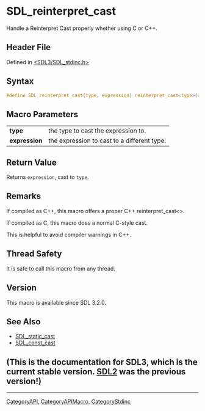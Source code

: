 # SDL_reinterpret_cast

Handle a Reinterpret Cast properly whether using C or C++.

## Header File

Defined in [<SDL3/SDL_stdinc.h>](https://github.com/libsdl-org/SDL/blob/main/include/SDL3/SDL_stdinc.h)

## Syntax

```c
#define SDL_reinterpret_cast(type, expression) reinterpret_cast<type>(expression)  /* or `((type)(expression))` in C */
```

## Macro Parameters

|                |                                             |
| -------------- | ------------------------------------------- |
| **type**       | the type to cast the expression to.         |
| **expression** | the expression to cast to a different type. |

## Return Value

Returns `expression`, cast to `type`.

## Remarks

If compiled as C++, this macro offers a proper C++ reinterpret_cast<>.

If compiled as C, this macro does a normal C-style cast.

This is helpful to avoid compiler warnings in C++.

## Thread Safety

It is safe to call this macro from any thread.

## Version

This macro is available since SDL 3.2.0.

## See Also

- [SDL_static_cast](SDL_static_cast)
- [SDL_const_cast](SDL_const_cast)


## (This is the documentation for SDL3, which is the current stable version. [SDL2](https://wiki.libsdl.org/SDL2/) was the previous version!)



----
[CategoryAPI](CategoryAPI), [CategoryAPIMacro](CategoryAPIMacro), [CategoryStdinc](CategoryStdinc)

